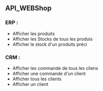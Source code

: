 ## API_WEBShop 

### ERP :
* Afficher les produits 
* Afficher les Stocks de tous les produis 
* Afficher le stock d'un produits préci

### CRM : 
* Afficher les commande de tous les cliens 
* Afficher une commande d'un client
* Afficher tous les clients 
* Afficher un client

